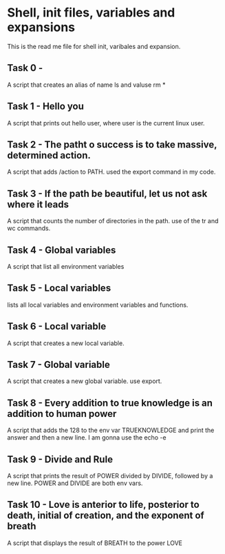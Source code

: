 # Shell, init files, variables and expansions

This is the  read me file for shell init, varibales and expansion.

## Task 0 - <o>
A script that creates an alias of name ls and valuse rm *

## Task 1 - Hello you
A script that prints out hello user, where user is the current linux user.

## Task 2 - The patht o success is to take massive, determined action.
A script that adds /action to PATH. used the export command in my code.

## Task 3 - If the path be beautiful, let us not ask where it leads
A script that counts the number of directories in the path. use of the tr and wc commands.

## Task 4 - Global variables
A script that list all environment variables

## Task 5 - Local variables
lists all local variables and environment variables and functions.

## Task 6 - Local variable
A script that creates a new local variable.

## Task 7 - Global variable
A script that creates a new global variable. use export.

## Task 8 - Every addition to true knowledge is an addition to human power
A script that adds the 128 to the env var TRUEKNOWLEDGE and print the answer and then a new line. I am gonna use the echo -e

## Task 9 - Divide and Rule
A script that prints the result of POWER divided by DIVIDE, followed by a new line. POWER and DIVIDE are both env vars.

## Task 10 - Love is anterior to life, posterior to death, initial of creation, and the exponent of breath
A script that displays the result of BREATH to the power LOVE
